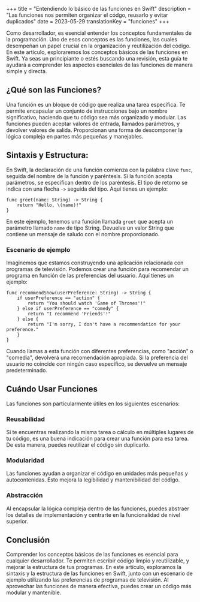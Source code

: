 +++
title = "Entendiendo lo básico de las funciones en Swift"
description = "Las funciones nos permiten organizar el códgo, reusarlo y evitar duplicados"
date = 2023-05-29
translationKey = "funciones"
+++

Como desarrollador, es esencial entender los conceptos fundamentales de la programación. Uno de esos conceptos es las funciones, las cuales desempeñan un papel crucial en la organización y reutilización del código. En este artículo, exploraremos los conceptos básicos de las funciones en Swift. Ya seas un principiante o estés buscando una revisión, esta guía te ayudará a comprender los aspectos esenciales de las funciones de manera simple y directa.

## ¿Qué son las Funciones?
Una función es un bloque de código que realiza una tarea específica. Te permite encapsular un conjunto de instrucciones bajo un nombre significativo, haciendo que tu código sea más organizado y modular. Las funciones pueden aceptar valores de entrada, llamados parámetros, y devolver valores de salida. Proporcionan una forma de descomponer la lógica compleja en partes más pequeñas y manejables.

## Sintaxis y Estructura:
En Swift, la declaración de una función comienza con la palabra clave `func`, seguida del nombre de la función y paréntesis. Si la función acepta parámetros, se especifican dentro de los paréntesis. El tipo de retorno se indica con una flecha `->` seguida del tipo. Aquí tienes un ejemplo:

```
func greet(name: String) -> String {
    return "Hello, \(name)!"
}
```

En este ejemplo, tenemos una función llamada `greet` que acepta un parámetro llamado `name` de tipo String. Devuelve un valor String que contiene un mensaje de saludo con el nombre proporcionado.

### Escenario de ejemplo
Imaginemos que estamos construyendo una aplicación relacionada con programas de televisión. Podemos crear una función para recomendar un programa en función de las preferencias del usuario. Aquí tienes un ejemplo:


```
func recommendShow(userPreference: String) -> String {
    if userPreference == "action" {
        return "You should watch 'Game of Thrones'!"
    } else if userPreference == "comedy" {
        return "I recommend 'Friends'!"
    } else {
        return "I'm sorry, I don't have a recommendation for your preference."
    }
}
```
Cuando llamas a esta función con diferentes preferencias, como "acción" o "comedia", devolverá una recomendación apropiada. Si la preferencia del usuario no coincide con ningún caso específico, se devuelve un mensaje predeterminado.

## Cuándo Usar Funciones
Las funciones son particularmente útiles en los siguientes escenarios:

### Reusabilidad
Si te encuentras realizando la misma tarea o cálculo en múltiples lugares de tu código, es una buena indicación para crear una función para esa tarea. De esta manera, puedes reutilizar el código sin duplicarlo.

### Modularidad
Las funciones ayudan a organizar el código en unidades más pequeñas y autocontenidas. Esto mejora la legibilidad y mantenibilidad del código.

### Abstracción
Al encapsular la lógica compleja dentro de las funciones, puedes abstraer los detalles de implementación y centrarte en la funcionalidad de nivel superior.

## Conclusión
Comprender los conceptos básicos de las funciones es esencial para cualquier desarrollador. Te permiten escribir código limpio y reutilizable, y mejorar la estructura de tus programas. En este artículo, exploramos la sintaxis y la estructura de las funciones en Swift, junto con un escenario de ejemplo utilizando las preferencias de programas de televisión. Al aprovechar las funciones de manera efectiva, puedes crear un código más modular y mantenible.

